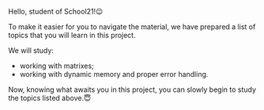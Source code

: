 Hello, student of School21!😉

To make it easier for you to navigate the material, we have prepared a list of topics that you will learn in this project. 

We will study: 
- working with matrixes;
- working with dynamic memory and proper error handling.

Now, knowing what awaits you in this project, you can slowly begin to study the topics listed above.😇
